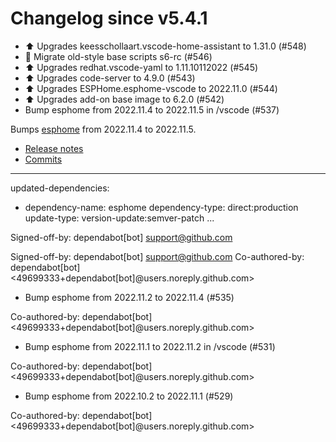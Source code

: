 # Changelog since v5.4.1
- ⬆️ Upgrades keesschollaart.vscode-home-assistant to 1.31.0 (#548) 
- 🔨 Migrate old-style base scripts s6-rc (#546) 
- ⬆️ Upgrades redhat.vscode-yaml to 1.11.10112022 (#545) 
- ⬆️ Upgrades code-server to 4.9.0 (#543) 
- ⬆️ Upgrades ESPHome.esphome-vscode to 2022.11.0 (#544) 
- ⬆️ Upgrades add-on base image to 6.2.0 (#542) 
- Bump esphome from 2022.11.4 to 2022.11.5 in /vscode (#537)

Bumps [esphome](https://github.com/esphome/esphome) from 2022.11.4 to 2022.11.5.
- [Release notes](https://github.com/esphome/esphome/releases)
- [Commits](https://github.com/esphome/esphome/compare/2022.11.4...2022.11.5)

---
updated-dependencies:
- dependency-name: esphome
  dependency-type: direct:production
  update-type: version-update:semver-patch
...

Signed-off-by: dependabot[bot] <support@github.com>

Signed-off-by: dependabot[bot] <support@github.com>
Co-authored-by: dependabot[bot] <49699333+dependabot[bot]@users.noreply.github.com> 
- Bump esphome from 2022.11.2 to 2022.11.4 (#535)

Co-authored-by: dependabot[bot] <49699333+dependabot[bot]@users.noreply.github.com> 
- Bump esphome from 2022.11.1 to 2022.11.2 in /vscode (#531)

Co-authored-by: dependabot[bot] <49699333+dependabot[bot]@users.noreply.github.com> 
- Bump esphome from 2022.10.2 to 2022.11.1 (#529)

Co-authored-by: dependabot[bot] <49699333+dependabot[bot]@users.noreply.github.com> 
